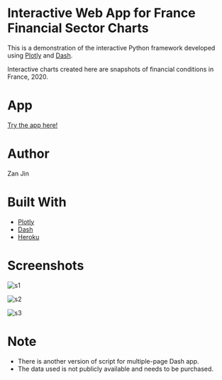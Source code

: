 # Interactive Web App for France Financial Sector Charts 
This is a demonstration of the interactive Python framework developed using [Plotly](https://plotly.com/) and [Dash](https://dash.plotly.com/).

Interactive charts created here are snapshots of financial conditions in France, 2020.

# App
[Try the app here!](https://frafin.herokuapp.com/)

# Author
Zan Jin

# Built With
* [Plotly](https://plotly.com/)
* [Dash](https://dash.plotly.com/)
* [Heroku](https://www.heroku.com/)

# Screenshots
![s1](https://user-images.githubusercontent.com/41856688/103575265-73882180-4e9f-11eb-990f-d8481ecfa7d0.png)

![s2](https://user-images.githubusercontent.com/41856688/103577025-0c1fa100-4ea2-11eb-9465-25232ab740e4.png)

![s3](https://user-images.githubusercontent.com/41856688/103575276-771ba880-4e9f-11eb-984e-b952b71d65ac.png)

# Note
* There is another version of script for multiple-page Dash app.
* The data used is not publicly available and needs to be purchased.
